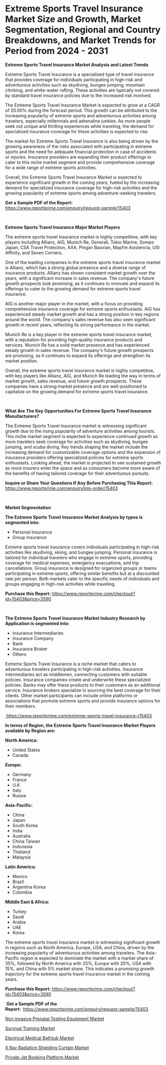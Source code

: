 <p><h1>Extreme Sports Travel Insurance Market Size and Growth, Market Segmentation, Regional and Country Breakdowns, and Market Trends for Period from 2024 -  2031</h1></p><p><strong>Extreme Sports Travel Insurance Market Analysis and Latest Trends</strong></p>
<p><p>Extreme Sports Travel Insurance is a specialized type of travel insurance that provides coverage for individuals participating in high-risk and adventurous activities such as skydiving, bungee jumping, mountain climbing, and white-water rafting. These activities are typically not covered by standard travel insurance policies due to the increased risk involved.</p><p>The Extreme Sports Travel Insurance Market is expected to grow at a CAGR of 20.00% during the forecast period. This growth can be attributed to the increasing popularity of extreme sports and adventurous activities among travelers, especially millennials and adrenaline junkies. As more people seek out unique and thrilling experiences while traveling, the demand for specialized insurance coverage for these activities is expected to rise.</p><p>The market for Extreme Sports Travel Insurance is also being driven by the growing awareness of the risks associated with participating in extreme sports and the need for adequate financial protection in case of accidents or injuries. Insurance providers are expanding their product offerings to cater to this niche market segment and provide comprehensive coverage for a wide range of extreme sports activities.</p><p>Overall, the Extreme Sports Travel Insurance Market is expected to experience significant growth in the coming years, fueled by the increasing demand for specialized insurance coverage for high-risk activities and the growing popularity of extreme sports among adventure-seeking travelers.</p></p>
<p><strong>Get a Sample PDF of the Report:&nbsp;</strong> <a href="https://www.reportprime.com/enquiry/request-sample/15403">https://www.reportprime.com/enquiry/request-sample/15403</a></p>
<p>&nbsp;</p>
<p><strong>Extreme Sports Travel Insurance Major Market Players</strong></p>
<p><p>The extreme sports travel insurance market is highly competitive, with key players including Allianz, AIG, Munich Re, Generali, Tokio Marine, Sompo Japan, CSA Travel Protection, AXA, Pingan Baoxian, Mapfre Asistencia, USI Affinity, and Seven Corners.</p><p>One of the leading companies in the extreme sports travel insurance market is Allianz, which has a strong global presence and a diverse range of insurance products. Allianz has shown consistent market growth over the years, with a significant increase in sales revenue. The company's future growth prospects look promising, as it continues to innovate and expand its offerings to cater to the growing demand for extreme sports travel insurance.</p><p>AIG is another major player in the market, with a focus on providing comprehensive insurance coverage for extreme sports enthusiasts. AIG has experienced steady market growth and has a strong position in key regions around the world. The company's sales revenue has also seen significant growth in recent years, reflecting its strong performance in the market.</p><p>Munich Re is a key player in the extreme sports travel insurance market, with a reputation for providing high-quality insurance products and services. Munich Re has a solid market presence and has experienced steady growth in sales revenue. The company's future growth prospects are promising, as it continues to expand its offerings and strengthen its market position.</p><p>Overall, the extreme sports travel insurance market is highly competitive, with key players like Allianz, AIG, and Munich Re leading the way in terms of market growth, sales revenue, and future growth prospects. These companies have a strong market presence and are well-positioned to capitalize on the growing demand for extreme sports travel insurance.</p></p>
<p>&nbsp;</p>
<p><strong>What Are The Key Opportunities For Extreme Sports Travel Insurance Manufacturers?</strong></p>
<p><p>The Extreme Sports Travel Insurance market is witnessing significant growth due to the rising popularity of adventure activities among tourists. This niche market segment is expected to experience continued growth as more travelers seek coverage for activities such as skydiving, bungee jumping, and scuba diving. Key trends shaping the market include the increasing demand for customizable coverage options and the expansion of insurance providers offering specialized policies for extreme sports enthusiasts. Looking ahead, the market is projected to see sustained growth as more insurers enter the space and as consumers become more aware of the benefits of having tailored coverage for their adventurous pursuits.</p></p>
<p><strong>Inquire or Share Your Questions If Any Before Purchasing This Report:</strong> <a href="https://www.reportprime.com/enquiry/pre-order/15403">https://www.reportprime.com/enquiry/pre-order/15403</a></p>
<p>&nbsp;</p>
<p><strong>Market Segmentation</strong></p>
<p><strong>The Extreme Sports Travel Insurance Market Analysis by types is segmented into:</strong></p>
<p><ul><li>Personal Insurance</li><li>Group Insurance</li></ul></p>
<p><p>Extreme sports travel insurance covers individuals participating in high-risk activities like skydiving, skiing, and bungee jumping. Personal insurance is tailored for individual travelers who engage in extreme sports, providing coverage for medical expenses, emergency evacuations, and trip cancellations. Group insurance is designed for organized groups or teams participating in extreme sports, offering similar benefits but at a discounted rate per person. Both markets cater to the specific needs of individuals and groups engaging in high-risk activities while traveling.</p></p>
<p><strong>Purchase this Report:&nbsp;</strong><a href="https://www.reportprime.com/checkout?id=15403&price=3590">https://www.reportprime.com/checkout?id=15403&price=3590</a></p>
<p>&nbsp;</p>
<p><strong>The Extreme Sports Travel Insurance Market Industry Research by Application is segmented into:</strong></p>
<p><ul><li>Insurance Intermediaries</li><li>Insurance Company</li><li>Bank</li><li>Insurance Broker</li><li>Others</li></ul></p>
<p><p>Extreme Sports Travel Insurance is a niche market that caters to adventurous travelers participating in high-risk activities. Insurance intermediaries act as middlemen, connecting customers with suitable policies. Insurance companies create and underwrite these specialized policies. Banks may offer these products to their customers as an additional service. Insurance brokers specialize in sourcing the best coverage for their clients. Other market participants can include online platforms or associations that promote extreme sports and provide insurance options for their members.</p></p>
<p><a href="https://www.reportprime.com/extreme-sports-travel-insurance-r15403">&nbsp;https://www.reportprime.com/extreme-sports-travel-insurance-r15403</a></p>
<p><strong>In terms of Region, the Extreme Sports Travel Insurance Market Players available by Region are:</strong></p>
<p>
    <p> <strong> North America: </strong>
        <ul>
            <li>United States</li>
            <li>Canada</li>
        </ul>
        </p> 
    <p> <strong> Europe: </strong>
        <ul>
            <li>Germany</li>
            <li>France</li>
            <li>U.K.</li>
            <li>Italy</li>
            <li>Russia</li>
        </ul>
        </p> 
    <p> <strong> Asia-Pacific: </strong>
        <ul>
            <li>China</li>
            <li>Japan</li>
            <li>South Korea</li>
            <li>India</li>
            <li>Australia</li>
            <li>China Taiwan</li>
            <li>Indonesia</li>
            <li>Thailand</li>
            <li>Malaysia</li>
        </ul>
        </p> 
    <p> <strong> Latin America: </strong>
        <ul>
            <li>Mexico</li>
            <li>Brazil</li>
            <li>Argentina Korea</li>
            <li>Colombia</li>
        </ul>
        </p> 
    <p> <strong> Middle East & Africa: </strong>
        <ul>
            <li>Turkey</li>
            <li>Saudi</li>
            <li>Arabia</li>
            <li>UAE</li>
            <li>Korea</li>
        </ul>
    </p>
    </p>
<p><p>The extreme sports travel insurance market is witnessing significant growth in regions such as North America, Europe, USA, and China, driven by the increasing popularity of adventurous activities among travelers. The Asia-Pacific region is expected to dominate the market with a market share of 35%, followed by North America with 25%, Europe with 20%, USA with 15%, and China with 5% market share. This indicates a promising growth trajectory for the extreme sports travel insurance market in the coming years.</p></p>
<p><strong>Purchase this Report: </strong><a href="https://www.reportprime.com/checkout?id=15403&price=3590">https://www.reportprime.com/checkout?id=15403&price=3590</a></p>
<p>&nbsp;<strong>Get a Sample PDF of the Report:&nbsp;&nbsp;</strong><a href="https://www.reportprime.com/enquiry/request-sample/15403">https://www.reportprime.com/enquiry/request-sample/15403</a></p>
<p><strong></strong></p>
<p><p><a href="https://medium.com/@sharquayrhodes1927/exploring-non-invasive-prenatal-testing-equipment-market-dynamics-revenue-analysis-and-growth-ab46480179a9">Non invasive Prenatal Testing Equipment Market</a></p><p><a href="https://github.com/BurtonGALEN/Market-Research-Report-List-1/blob/main/survival-training-market.md">Survival Training Market</a></p><p><a href="https://medium.com/@clarenceuvalis67867/electrical-medical-bathtub-market-size-market-segmentation-market-trends-and-growth-analysis-9a22bf89a218">Electrical Medical Bathtub Market</a></p><p><a href="https://medium.com/@barbarakbess8920/insights-into-the-x-ray-radiation-shielding-curtain-market-market-players-market-size-54ebc37a13c0">X Ray Radiation Shielding Curtain Market</a></p><p><a href="https://github.com/hlspriggs/Market-Research-Report-List-1/blob/main/private-jet-booking-platform-market.md">Private Jet Booking Platform Market</a></p></p>